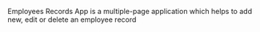 Employees Records App is a multiple-page application which helps to add new, edit or delete an employee record
